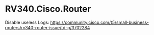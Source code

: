 # RV340.Cisco.Router
Disable useless Logs: https://community.cisco.com/t5/small-business-routers/rv340-router-issue/td-p/3702284
